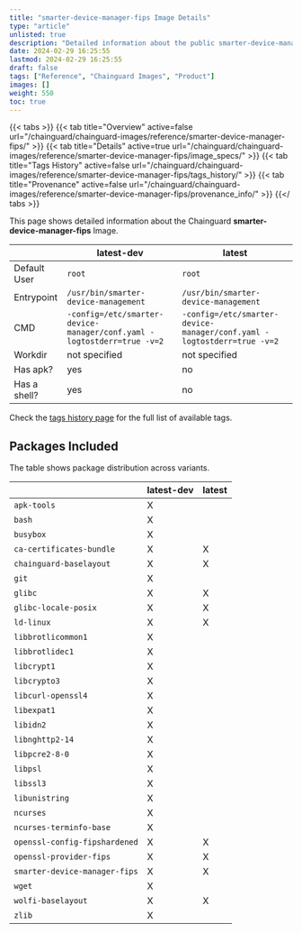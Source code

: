 ```yaml
---
title: "smarter-device-manager-fips Image Details"
type: "article"
unlisted: true
description: "Detailed information about the public smarter-device-manager-fips Chainguard Image."
date: 2024-02-29 16:25:55
lastmod: 2024-02-29 16:25:55
draft: false
tags: ["Reference", "Chainguard Images", "Product"]
images: []
weight: 550
toc: true
---
```


{{< tabs >}}
{{< tab title="Overview" active=false url="/chainguard/chainguard-images/reference/smarter-device-manager-fips/" >}}
{{< tab title="Details" active=true url="/chainguard/chainguard-images/reference/smarter-device-manager-fips/image_specs/" >}}
{{< tab title="Tags History" active=false url="/chainguard/chainguard-images/reference/smarter-device-manager-fips/tags_history/" >}}
{{< tab title="Provenance" active=false url="/chainguard/chainguard-images/reference/smarter-device-manager-fips/provenance_info/" >}}
{{</ tabs >}}

This page shows detailed information about the Chainguard **smarter-device-manager-fips** Image.

|              | latest-dev                                                             | latest                                                                 |
|--------------|------------------------------------------------------------------------|------------------------------------------------------------------------|
| Default User | `root`                                                                 | `root`                                                                 |
| Entrypoint   | `/usr/bin/smarter-device-management`                                   | `/usr/bin/smarter-device-management`                                   |
| CMD          | `-config=/etc/smarter-device-manager/conf.yaml -logtostderr=true -v=2` | `-config=/etc/smarter-device-manager/conf.yaml -logtostderr=true -v=2` |
| Workdir      | not specified                                                          | not specified                                                          |
| Has apk?     | yes                                                                    | no                                                                     |
| Has a shell? | yes                                                                    | no                                                                     |

Check the [tags history page](/chainguard/chainguard-images/reference/smarter-device-manager-fips/tags_history/) for the full list of available tags.

## Packages Included
The table shows package distribution across variants.

|                               | latest-dev | latest |
|-------------------------------|------------|--------|
| `apk-tools`                   | X          |        |
| `bash`                        | X          |        |
| `busybox`                     | X          |        |
| `ca-certificates-bundle`      | X          | X      |
| `chainguard-baselayout`       | X          | X      |
| `git`                         | X          |        |
| `glibc`                       | X          | X      |
| `glibc-locale-posix`          | X          | X      |
| `ld-linux`                    | X          | X      |
| `libbrotlicommon1`            | X          |        |
| `libbrotlidec1`               | X          |        |
| `libcrypt1`                   | X          |        |
| `libcrypto3`                  | X          |        |
| `libcurl-openssl4`            | X          |        |
| `libexpat1`                   | X          |        |
| `libidn2`                     | X          |        |
| `libnghttp2-14`               | X          |        |
| `libpcre2-8-0`                | X          |        |
| `libpsl`                      | X          |        |
| `libssl3`                     | X          |        |
| `libunistring`                | X          |        |
| `ncurses`                     | X          |        |
| `ncurses-terminfo-base`       | X          |        |
| `openssl-config-fipshardened` | X          | X      |
| `openssl-provider-fips`       | X          | X      |
| `smarter-device-manager-fips` | X          | X      |
| `wget`                        | X          |        |
| `wolfi-baselayout`            | X          | X      |
| `zlib`                        | X          |        |

